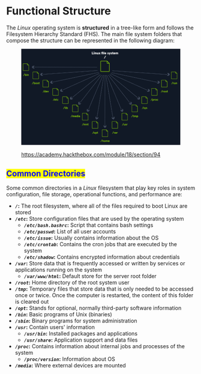 # Functional Structure

The _Linux_ operating system is **structured** in a tree-like form and follows the Filesystem Hierarchy Standard (FHS). The main file system folders that compose the structure can be represented in the following diagram:

<figure><img src="../../.gitbook/assets/image (262) (1).png" alt="" width="563"><figcaption><p><a href="https://academy.hackthebox.com/module/18/section/94">https://academy.hackthebox.com/module/18/section/94</a></p></figcaption></figure>

## <mark style="color:blue;">Common Directories</mark>

Some common directories in a _Linux_ filesystem that play key roles in system configuration, file storage, operational functions, and performance are:

* _**`/`**_**:** The root filesystem, where all of the files required to boot Linux are stored
* _**`/etc`**_**:** Store configuration files that are used by the operating system
  * _**`/etc/bash.bashrc`**_**:** Script that contains bash settings
  * _**`/etc/passwd`**_**:** List of all user accounts
  * _**`/etc/issue`**_**:** Usually contains information about the OS
  * _**`/etc/crontab`**_**:** Contains the cron jobs that are executed by the system
  * _**`/etc/shadow`**_**:** Contains encrypted information about credentials
* _**`/var`**_**:** Store data that is frequently accessed or written by services or applications running on the system
  * _**`/var/www/html`**_**:** Default store for the server root folder
* _**`/root`**_**:** Home directory of the root system user
* _**`/tmp`**_**:** Temporary files that store data that is only needed to be accessed once or twice. Once the computer is restarted, the content of this folder is cleared out
* _**`/opt`**_**:** Stands for optional, normally third-party software information
* _**`/bin`**_**:** Basic programs of Unix (binaries)
* _**`/sbin`**_**:** Binary programs for system administration
* _**`/usr`**_**:** Contain users' information
  * _**`/usr/bin`**_**:** Installed packages and applications
  * _**`/usr/share`**_**:** Application support and data files
* _**`/proc`**_**:** Contains information about internal jobs and processes of the system
  * _**`/proc/version`**_**:** Information about OS
* _**`/media`**_**:** Where external devices are mounted
